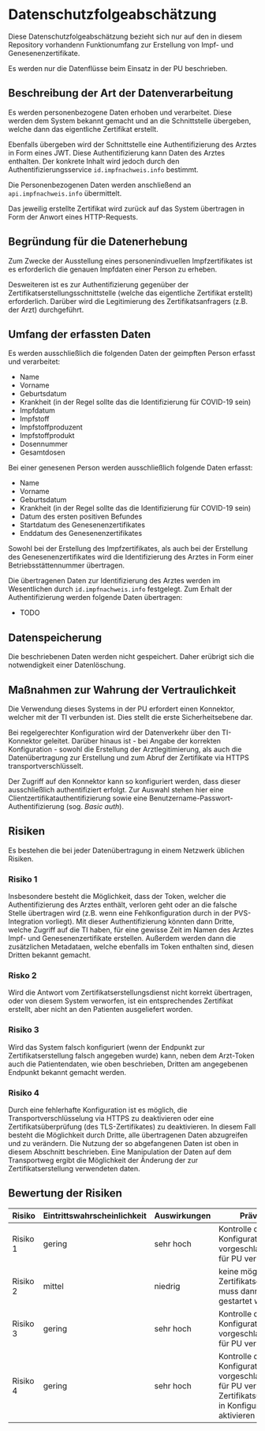 # Datenschutzfolgeabschätzung

Diese Datenschutzfolgeabschätzung bezieht sich nur auf den in diesem Repository vorhandenn Funktionumfang zur Erstellung von Impf- und Genesenenzertifikate.

Es werden nur die Datenflüsse beim Einsatz in der PU beschrieben.

## Beschreibung der Art der Datenverarbeitung

Es werden personenbezogene Daten erhoben und verarbeitet. Diese werden dem System bekannt gemacht und an die Schnittstelle übergeben, welche dann das eigentliche Zertifikat erstellt.

Ebenfalls übergeben wird der Schnittstelle eine Authentifizierung des Arztes in Form eines JWT. Diese Authentifizierung kann Daten des Arztes enthalten. Der konkrete Inhalt wird jedoch durch den Authentifizierungsservice `id.impfnachweis.info` bestimmt.

Die Personenbezogenen Daten werden anschließend an `api.impfnachweis.info` übermittelt.

Das jeweilig erstellte Zertifikat wird zurück auf das System übertragen in Form der Anwort eines HTTP-Requests.

## Begründung für die Datenerhebung

Zum Zwecke der Ausstellung eines personenindivuellen Impfzertifikates ist es erforderlich die genauen Impfdaten einer Person zu erheben.

Desweiteren ist es zur Authentifizierung gegenüber der Zertifikatserstellungsschnittstelle (welche das eigentliche Zertifikat erstellt) erforderlich. Darüber wird die Legitimierung des Zertifikatsanfragers (z.B. der Arzt) durchgeführt.

## Umfang der erfassten Daten

Es werden ausschließlich die folgenden Daten der geimpften Person erfasst und verarbeitet:
* Name
* Vorname
* Geburtsdatum
* Krankheit (in der Regel sollte das die Identifizierung für COVID-19 sein)
* Impfdatum
* Impfstoff
* Impfstoffproduzent
* Impfstoffprodukt
* Dosennummer
* Gesamtdosen

Bei einer genesenen Person werden ausschließlich folgende Daten erfasst:
* Name
* Vorname
* Geburtsdatum
* Krankheit (in der Regel sollte das die Identifizierung für COVID-19 sein)
* Datum des ersten positiven Befundes
* Startdatum des Genesenenzertifikates
* Enddatum des Genesenenzertifikates

Sowohl bei der Erstellung des Impfzertifikates, als auch bei der Erstellung des Genesenenzertifikates wird die Identifizierung des Arztes in Form einer Betriebsstättennummer übertragen.

Die übertragenen Daten zur Identifizierung des Arztes werden im Wesentlichen durch `id.impfnachweis.info` festgelegt. Zum Erhalt der Authentifizierung werden folgende Daten übertragen:
* TODO


## Datenspeicherung

Die beschriebenen Daten werden nicht gespeichert. Daher erübrigt sich die notwendigkeit einer Datenlöschung.

## Maßnahmen zur Wahrung der Vertraulichkeit

Die Verwendung dieses Systems in der PU erfordert einen Konnektor, welcher mit der TI verbunden ist. Dies stellt die erste Sicherheitsebene dar.

Bei regelgerechter Konfiguration wird der Datenverkehr über den TI-Konnektor geleitet. Darüber hinaus ist - bei Angabe der korrekten Konfiguration - sowohl die Erstellung der Arztlegitimierung, als auch die Datenübertragung zur Erstellung und zum Abruf der Zertifikate via HTTPS transportverschlüsselt.

Der Zugriff auf den Konnektor kann so konfiguriert werden, dass dieser ausschließlich authentifiziert erfolgt. Zur Auswahl stehen hier eine Clientzertifikatauthentifizierung sowie eine Benutzername-Passwort-Authentifizierung (sog. _Basic auth_).

## Risiken

Es bestehen die bei jeder Datenübertragung in einem Netzwerk üblichen Risiken.

### Risiko 1
Insbesondere besteht die Möglichkeit, dass der Token, welcher die Authentifizierung des Arztes enthält, verloren geht oder an die falsche Stelle übertragen wird (z.B. wenn eine Fehlkonfiguration durch in der PVS-Integration vorliegt). Mit dieser Authentifizierung könnten dann Dritte, welche Zugriff auf die TI haben, für eine gewisse Zeit im Namen des Arztes Impf- und Genesenenzertifikate erstellen. Außerdem werden dann die zusätzlichen Metadataen, welche ebenfalls im Token enthalten sind, diesen Dritten bekannt gemacht.

### Risko 2
Wird die Antwort vom Zertifikatserstellungsdienst nicht korrekt übertragen, oder von diesem System verworfen, ist ein entsprechendes Zertifikat erstellt, aber nicht an den Patienten ausgeliefert worden.

### Risiko 3
Wird das System falsch konfiguriert (wenn der Endpunkt zur Zertifikatserstellung falsch angegeben wurde) kann, neben dem Arzt-Token auch die Patientendaten, wie oben beschrieben, Dritten am angegebenen Endpunkt bekannt gemacht werden.

### Risiko 4
Durch eine fehlerhafte Konfiguration ist es möglich, die Transportverschlüsselung via HTTPS zu deaktivieren oder eine Zertifikatsüberprüfung (des TLS-Zertifikates) zu deaktivieren. In diesem Fall besteht die Möglichkeit durch Dritte, alle übertragenen Daten abzugreifen und zu verändern. Die Nutzung der so abgefangenen Daten ist oben in diesem Abschnitt beschrieben. Eine Manipulation der Daten auf dem Transportweg ergibt die Möglichkeit der Änderung der zur Zertifikatserstellung verwendeten daten.

## Bewertung der Risiken

| Risiko | Eintrittswahrscheinlichkeit | Auswirkungen | Prävention |
| ----- | ----- | ------ | ------ |
| Risiko 1 | gering | sehr hoch | Kontrolle der Konfiguration; vorgeschlagene Werte für PU verwenden |
| Risiko 2 | mittel | niedrig | keine möglich; Zertifikatserstellung muss dann erneut gestartet werden |
| Risiko 3 | gering | sehr hoch | Kontrolle der Konfiguration; vorgeschlagene Werte für PU verwenden |
| Risiko 4 | gering | sehr hoch | Kontrolle der Konfiguration; vorgeschlagene Werte für PU verwenden; Zertifikatsüberprüfung in Konfiguration aktivieren |
